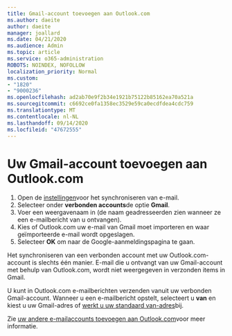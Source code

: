 ```yaml
---
title: Gmail-account toevoegen aan Outlook.com
ms.author: daeite
author: daeite
manager: joallard
ms.date: 04/21/2020
ms.audience: Admin
ms.topic: article
ms.service: o365-administration
ROBOTS: NOINDEX, NOFOLLOW
localization_priority: Normal
ms.custom:
- "1820"
- "9000236"
ms.openlocfilehash: ad2ab70e9f2b34e1921b75122b85162ea70a521a
ms.sourcegitcommit: c6692ce0fa1358ec3529e59ca0ecdfdea4cdc759
ms.translationtype: MT
ms.contentlocale: nl-NL
ms.lasthandoff: 09/14/2020
ms.locfileid: "47672555"
---
```

# <a name="add-your-gmail-account-to-outlookcom"></a>Uw Gmail-account toevoegen aan Outlook.com

1. Open de [instellingen](https://go.microsoft.com/fwlink/?linkid=875264)voor het synchroniseren van e-mail.
2. Selecteer onder **verbonden accounts**de optie **Gmail**.
3. Voer een weergavenaam in (de naam geadresseerden zien wanneer ze een e-mailbericht van u ontvangen).
4. Kies of Outlook.com uw e-mail van Gmail moet importeren en waar geïmporteerde e-mail wordt opgeslagen.
5. Selecteer **OK** om naar de Google-aanmeldingspagina te gaan.

Het synchroniseren van een verbonden account met uw Outlook.com-account is slechts één manier. E-mail die u ontvangt van uw Gmail-account met behulp van Outlook.com, wordt niet weergegeven in verzonden items in Gmail.

U kunt in Outlook.com e-mailberichten verzenden vanuit uw verbonden Gmail-account. Wanneer u een e-mailbericht opstelt, selecteert u **van** en kiest u uw Gmail-adres of [werkt u uw standaard van-adres](https://go.microsoft.com/fwlink/?linkid=875264)bij.

Zie [uw andere e-mailaccounts toevoegen aan Outlook.com](https://support.office.com/article/c5224df4-5885-4e79-91ba-523aa743f0ba?wt.mc_id=Office_Outlook_com_Alchemy)voor meer informatie.